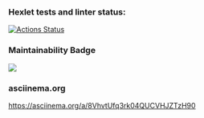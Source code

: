 ### Hexlet tests and linter status:
[![Actions Status](https://github.com/Ludmila398/php-project-45/workflows/hexlet-check/badge.svg)](https://github.com/Ludmila398/php-project-45/actions)

### Maintainability Badge
<a href="https://codeclimate.com/github/Ludmila398/php-project-45/maintainability"><img src="https://api.codeclimate.com/v1/badges/1270507d5871b4b99be6/maintainability" /></a>

### asciinema.org
https://asciinema.org/a/8VhvtUfq3rk04QUCVHJZTzH90